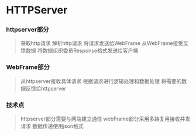 HTTPServer
===

### httpserver部分
>获取http请求
>解析http请求
>将请求发送给WebFrame
>从WebFrame接受反馈数据
>将数据组织委员Response格式发送给客户端

### WebFrame部分
>从httpserver接收具体请求
>根据请求进行逻辑处理和数据处理
>将需要的数据反馈给httpserver

### 技术点
>httpserver部分需要与两端建立通信
>webFrame部分采用多路复用接收并发请求
>数据传递使用json格式
